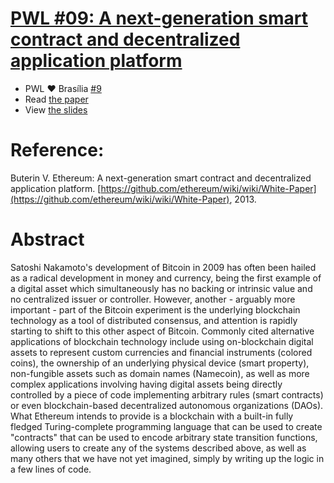 # [PWL #09: A next-generation smart contract and decentralized application platform](https://github.com/ethereum/wiki/wiki/White-Paper)

- PWL ❤️ Brasília [#9](https://www.meetup.com/papers-we-love-bsb/events/252967197)
- Read [the paper](https://github.com/ethereum/wiki/wiki/White-Paper)
- View [the slides](pwl-09-slides.pdf)

# Reference:

Buterin V. Ethereum: A next-generation smart contract and decentralized application platform. [https://github.com/ethereum/wiki/wiki/White-Paper](https://github.com/ethereum/wiki/wiki/White-Paper), 2013.

# Abstract 

Satoshi Nakamoto's development of Bitcoin in 2009 has often been hailed as a radical development in money and currency, being the first example of a digital asset which simultaneously has no backing or intrinsic value and no centralized issuer or controller. However, another - arguably more important - part of the Bitcoin experiment is the underlying blockchain technology as a tool of distributed consensus, and attention is rapidly starting to shift to this other aspect of Bitcoin. Commonly cited alternative applications of blockchain technology include using on-blockchain digital assets to represent custom currencies and financial instruments (colored coins), the ownership of an underlying physical device (smart property), non-fungible assets such as domain names (Namecoin), as well as more complex applications involving having digital assets being directly controlled by a piece of code implementing arbitrary rules (smart contracts) or even blockchain-based decentralized autonomous organizations (DAOs). What Ethereum intends to provide is a blockchain with a built-in fully fledged Turing-complete programming language that can be used to create "contracts" that can be used to encode arbitrary state transition functions, allowing users to create any of the systems described above, as well as many others that we have not yet imagined, simply by writing up the logic in a few lines of code.
